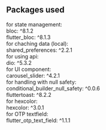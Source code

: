 ## Packages used
for state management:\
  bloc: ^8.1.2\
  flutter_bloc: ^8.1.3\
for chaching data (local):\
  shared_preferences: ^2.2.1\
for using api:\
  dio: ^5.3.2\
for UI component:\
  carousel_slider: ^4.2.1\
for handling with null safety:\
conditional_builder_null_safety: ^0.0.6\
  fluttertoast: ^8.2.2\
for hexcolor:\
  hexcolor: ^3.0.1\
for OTP textfield:\
  flutter_otp_text_field: ^1.1.1
